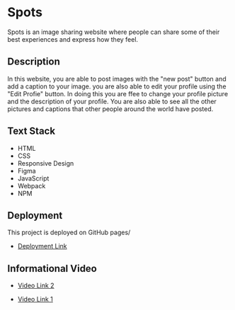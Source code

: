 # Spots

Spots is an image sharing website where people can share some of their best experiences and express how they feel.

## Description

In this website, you are able to post images with the "new post" button and add a caption to your image. you are also able to edit your profile using the "Edit Profie" button. In doing this you are ffee to change your profile picture and the description of your profile. You are also able to see all the other pictures and captions that other people around the world have posted.

## Text Stack

- HTML
- CSS
- Responsive Design
- Figma
- JavaScript
- Webpack
- NPM

## Deployment

This project is deployed on GitHub pages/

- [Deployment Link](https://jacobsalloum.github.io/se_project_spots/)

## Informational Video

- [Video Link 2](https://www.loom.com/share/29ecac4029e1460c8d01076fc0fede3c?sid=6d82b047-b9b8-47b6-ae88-0f6143346463)

- [Video Link 1](https://www.loom.com/share/29ecac4029e1460c8d01076fc0fede3c?sid=6d82b047-b9b8-47b6-ae88-0f6143346463)

